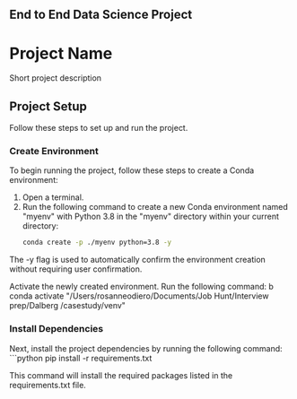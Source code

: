 ## End to End Data Science Project
# Project Name

Short project description

## Project Setup

Follow these steps to set up and run the project.

### Create Environment

To begin running the project, follow these steps to create a Conda environment:

1. Open a terminal.
2. Run the following command to create a new Conda environment named "myenv" with Python 3.8 in the "myenv" directory within your current directory:
   ```bash
   conda create -p ./myenv python=3.8 -y
The -y flag is used to automatically confirm the environment creation without requiring user confirmation.

Activate the newly created environment. Run the following command:
 b
 conda activate "/Users/rosanneodiero/Documents/Job Hunt/Interview prep/Dalberg /casestudy/venv"

### Install Dependencies

Next, install the project dependencies by running the following command:
    ```python
    pip install -r requirements.txt

This command will install the required packages listed in the requirements.txt file.

